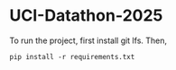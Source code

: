 # UCI-Datathon-2025

To run the project, first install git lfs.
Then,
```
pip install -r requirements.txt
```
